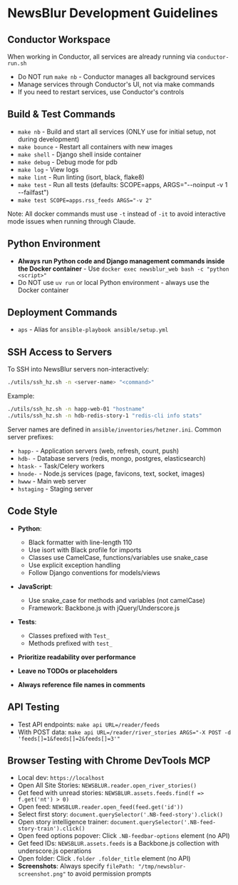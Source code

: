 # NewsBlur Development Guidelines

## Conductor Workspace
When working in Conductor, all services are already running via `conductor-run.sh`
- Do NOT run `make nb` - Conductor manages all background services
- Manage services through Conductor's UI, not via make commands
- If you need to restart services, use Conductor's controls

## Build & Test Commands
- `make nb` - Build and start all services (ONLY use for initial setup, not during development)
- `make bounce` - Restart all containers with new images
- `make shell` - Django shell inside container
- `make debug` - Debug mode for pdb
- `make log` - View logs
- `make lint` - Run linting (isort, black, flake8)
- `make test` - Run all tests (defaults: SCOPE=apps, ARGS="--noinput -v 1 --failfast")
- `make test SCOPE=apps.rss_feeds ARGS="-v 2"`

Note: All docker commands must use `-t` instead of `-it` to avoid interactive mode issues when running through Claude.

## Python Environment
- **Always run Python code and Django management commands inside the Docker container** - Use `docker exec newsblur_web bash -c "python <script>"`
- Do NOT use `uv run` or local Python environment - always use the Docker container

## Deployment Commands
- `aps` - Alias for `ansible-playbook ansible/setup.yml`

## SSH Access to Servers
To SSH into NewsBlur servers non-interactively:
```bash
./utils/ssh_hz.sh -n <server-name> "<command>"
```

Example:
```bash
./utils/ssh_hz.sh -n happ-web-01 "hostname"
./utils/ssh_hz.sh -n hdb-redis-story-1 "redis-cli info stats"
```

Server names are defined in `ansible/inventories/hetzner.ini`. Common server prefixes:
- `happ-` - Application servers (web, refresh, count, push)
- `hdb-` - Database servers (redis, mongo, postgres, elasticsearch)
- `htask-` - Task/Celery workers
- `hnode-` - Node.js services (page, favicons, text, socket, images)
- `hwww` - Main web server
- `hstaging` - Staging server

## Code Style
- **Python**: 
  - Black formatter with line-length 110
  - Use isort with Black profile for imports
  - Classes use CamelCase, functions/variables use snake_case
  - Use explicit exception handling
  - Follow Django conventions for models/views

- **JavaScript**: 
  - Use snake_case for methods and variables (not camelCase)
  - Framework: Backbone.js with jQuery/Underscore.js

- **Tests**:
  - Classes prefixed with `Test_`
  - Methods prefixed with `test_`

- **Prioritize readability over performance**
- **Leave no TODOs or placeholders**
- **Always reference file names in comments**

## API Testing
- Test API endpoints: `make api URL=/reader/feeds`
- With POST data: `make api URL=/reader/river_stories ARGS="-X POST -d 'feeds[]=1&feeds[]=2&feeds[]=3'"`

## Browser Testing with Chrome DevTools MCP
- Local dev: `https://localhost`
- Open All Site Stories: `NEWSBLUR.reader.open_river_stories()`
- Get feed with unread stories: `NEWSBLUR.assets.feeds.find(f => f.get('nt') > 0)`
- Open feed: `NEWSBLUR.reader.open_feed(feed.get('id'))`
- Select first story: `document.querySelector('.NB-feed-story').click()`
- Open story intelligence trainer: `document.querySelector('.NB-feed-story-train').click()`
- Open feed options popover: Click `.NB-feedbar-options` element (no API)
- Get feed IDs: `NEWSBLUR.assets.feeds` is a Backbone.js collection with underscore.js operations
- Open folder: Click `.folder .folder_title` element (no API)
- **Screenshots**: Always specify `filePath: "/tmp/newsblur-screenshot.png"` to avoid permission prompts
